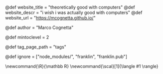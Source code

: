 <!--
Add here global page variables to use throughout your
website.
The website_* must be defined for the RSS to work
-->
@def website_title = "theoretically good with computers"
@def website_descr = "i wish i was actually good with computers"
@def website_url   = "https://mcognetta.github.io/"

@def author = "Marco Cognetta"

@def mintoclevel = 2

@def tag_page_path = "tags"

<!--
Add here files or directories that should be ignored by Franklin, otherwise
these files might be copied and, if markdown, processed by Franklin which
you might not want. Indicate directories by ending the name with a `/`.
-->
@def ignore = ["node_modules/", "franklin", "franklin.pub"]

<!--
Add here global latex commands to use throughout your
pages. It can be math commands but does not need to be.
For instance:
* \newcommand{\phrase}{This is a long phrase to copy.}
-->
\newcommand{\R}{\mathbb R}
\newcommand{\scal}[1]{\langle #1 \rangle}
